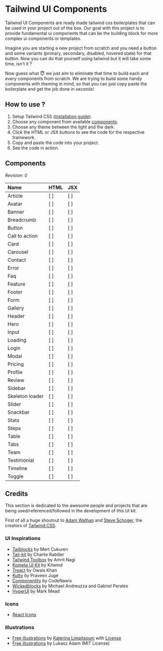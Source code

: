 <!--
Author: chankruze (chankruze@gmail.com)
Created: Mon Oct 10 2022 20:54:39 GMT+0530 (India Standard Time)

Copyright (c) geekofia 2022 and beyond
-->

# Tailwind UI Components

Tailwind UI Components are ready made tailwind css boilerplates that can be used in your project out of the box. Our goal with this project is to provide fundamental ui components that can be the building block for more complex ui components or templates.

Imagine you are starting a new project from scratch and you need a button and some variants (primary, secondary, disabled, hovered state) for that button. Now you can do that yourself using tailwind but it will take some time, isn't it ?

Now guess what :innocent: we just aim to eliminate that time to build each and every components from scratch. We are trying to build some handy components with theming in mind, so that you can just copy paste the boilerplate and get the job done in seconds!

## How to use ?

1. Setup Tailwind CSS ([installation guide][tailwind-docs]).
2. Choose any component from available [components][components].
3. Choose any theme between the light and the dark.
4. Click the HTML or JSX buttons to see the code for the respective framework.
5. Copy and paste the code into your project.
6. See the code in action.

[tailwind-docs]: https://tailwindcss.com/docs/installation
[components]: https://example.com/components

## Components

_Revision: 0_

| Name            | HTML | JSX |
| :-------------- | :--- | :-- |
| Article         | [ ]  | [ ] |
| Avatar          | [ ]  | [ ] |
| Banner          | [ ]  | [ ] |
| Breadcrumb      | [ ]  | [ ] |
| Button          | [ ]  | [ ] |
| Call to action  | [ ]  | [ ] |
| Card            | [ ]  | [ ] |
| Carousel        | [ ]  | [ ] |
| Contact         | [ ]  | [ ] |
| Error           | [ ]  | [ ] |
| Faq             | [ ]  | [ ] |
| Feature         | [ ]  | [ ] |
| Footer          | [ ]  | [ ] |
| Form            | [ ]  | [ ] |
| Gallery         | [ ]  | [ ] |
| Header          | [ ]  | [ ] |
| Hero            | [ ]  | [ ] |
| Input           | [ ]  | [ ] |
| Loading         | [ ]  | [ ] |
| Login           | [ ]  | [ ] |
| Modal           | [ ]  | [ ] |
| Pricing         | [ ]  | [ ] |
| Profile         | [ ]  | [ ] |
| Review          | [ ]  | [ ] |
| Sidebar         | [ ]  | [ ] |
| Skeleton loader | [ ]  | [ ] |
| Slider          | [ ]  | [ ] |
| Snackbar        | [ ]  | [ ] |
| Stats           | [ ]  | [ ] |
| Steps           | [ ]  | [ ] |
| Table           | [ ]  | [ ] |
| Tabs            | [ ]  | [ ] |
| Team            | [ ]  | [ ] |
| Testimonial     | [ ]  | [ ] |
| Timeline        | [ ]  | [ ] |
| Toggle          | [ ]  | [ ] |

## Credits

This section is dedicated to the awesome people and projects that are being used/referenced/followed in the development of this UI kit.

First of all a huge shoutout to [Adam Wathan][adam-twitter] and [Steve Schoger][steve-twitter], the creators of [Tailwind CSS][tailwind].

[adam-twitter]: https://twitter.com/adamwathan
[steve-twitter]: https://twitter.com/steveschoger
[tailwind]: https://tailwindcss.com/

### UI Inspirations

- [Tailblocks](https://tailblocks.cc/) by Mert Cukuren
- [Tail-kit](https://www.tailwind-kit.com/) by Charlie Rabiller
- [Tailwind Toolbox](https://www.tailwindtoolbox.com/) by Amrit Nagi
- [Kometa UI Kit](https://kitwind.io/products/kometa/components/) by Kitwind
- [Treact](https://treact.owaiskhan.me/) by Owais Khan
- [Kutty](https://kutty.netlify.app/) by Praveen Juge
- [Componentity](https://componentity.com/category/tailwindcss/) by CodeNawis
- [Wickedblocks](https://wickedblocks.dev/) by Michael Andreuzza and Gabriel Perales
- [HyperUI](https://www.hyperui.dev/) by Mark Mead

### Icons

- [React Icons](https://react-icons.github.io/react-icons/)

### Illustrations

- [Free illustrations](https://undraw.co/) by [Katerina Limpitsouni](https://twitter.com/ninaLimpi) with [License](https://undraw.co/license)
- [Free illustrations](https://lukaszadam.com/illustrations) by Lukasz Adam (MIT License)
